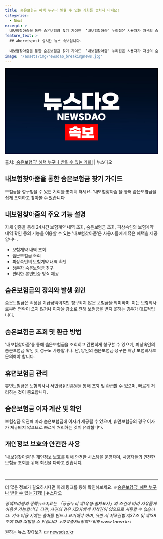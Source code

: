 ```yaml
---
title: 숨은보험금 혜택 누구나 받을 수 있는 기회를 놓치지 마세요!
categories:
  - News
excerpt: >
  내보험찾아줌을 통한 숨은보험금 찾기 가이드  ‘내보험찾아줌’ 누리집은 사용자가 자신의 숨은보험금을 쉽게 조회…
feature_text: >
  ## whereispost 실시간 뉴스 속보입니다.

  내보험찾아줌을 통한 숨은보험금 찾기 가이드  ‘내보험찾아줌’ 누리집은 사용자가 자신의 숨은보험금을 쉽게 조회…
image: '/assets/img/newsdao_breakingnews.jpg'
---
```


![뉴스다오 속보](/assets/img/newsdao_breakingnews.jpg)

<p>출처: <a href="https://newsdao.kr/4326" rel="dofollow">'숨은보험금' 혜택 누구나 받을 수 있는 기회!</a> | 뉴스다오</p>

<h2 data-ke-size="size26">내보험찾아줌을 통한 숨은보험금 찾기 가이드</h2>

<p data-ke-size="size16">보험금을 청구받을 수 있는 기회를 놓치지 마세요. '내보험찾아줌'을 통해 숨은보험금을 쉽게 조회하고 찾아볼 수 있습니다.</p>

<h2 data-ke-size="size24">내보험찾아줌의 주요 기능 설명</h2>

<p data-ke-size="size16">자체 인증을 통해 24시간 보험계약 내역 조회, 숨은보험금 조회, 피상속인의 보험계약 내역 확인 등의 기능을 이용할 수 있는 '내보험찾아줌'은 사용자들에게 많은 혜택을 제공합니다.</p>

<ul>
  <li>보험계약 내역 조회</li>
  <li>숨은보험금 조회</li>
  <li>피상속인의 보험계약 내역 확인</li>
  <li>생존자 숨은보험금 청구</li>
  <li>편리한 본인인증 방식 제공</li>
</ul>

<h2 data-ke-size="size24">숨은보험금의 정의와 발생 원인</h2>

<p data-ke-size="size16">숨은보험금은 확정된 지급금액이지만 청구되지 않은 보험금을 의미하며, 이는 보험회사로부터 연락이 오지 않거나 이자율 감소로 인해 보험금을 받지 못하는 경우가 대표적입니다.</p>

<h2 data-ke-size="size24">숨은보험금 조회 및 환급 방법</h2>

<p data-ke-size="size16">'내보험찾아줌'을 통해 숨은보험금을 조회하고 간편하게 청구할 수 있으며, 피상속인의 숨은보험금 확인 및 청구도 가능합니다. 단, 망인의 숨은보험금 청구는 해당 보험회사로 문의해야 합니다.</p>

<h2 data-ke-size="size24">휴면보험금 관리</h2>

<p data-ke-size="size16">휴면보험금은 보험회사나 서민금융진흥원을 통해 조회 및 환급할 수 있으며, 빠르게 처리하는 것이 중요합니다.</p>

<h2 data-ke-size="size24">숨은보험금 이자 계산 및 확인</h2>

<p data-ke-size="size16">보험상품 약관에 따라 숨은보험금에 이자가 제공될 수 있으며, 휴면보험금의 경우 이자가 제공되지 않으므로 빠르게 처리하는 것이 유리합니다.</p>

<h2 data-ke-size="size24">개인정보 보호와 안전한 사용</h2>

<p data-ke-size="size16">'내보험찾아줌'은 개인정보 보호를 위해 안전한 시스템을 운영하며, 사용자들의 안전한 보험금 조회를 위해 최선을 다하고 있습니다.</p>

<p data-ke-size="size16">&nbsp;</p>

<hr>

<p data-ke-size="size16">더 많은 정보가 필요하시다면 아래 링크를 통해 확인해보세요. ☞<a href="https://newsdao.kr/4326">숨은보험금' 혜택 누구나 받을 수 있는 기회! | 뉴스다오</a></p>

<p data-ke-size="size16"><i>정책브리핑의 정책뉴스자료는 「공공누리 제1유형:출처표시」의 조건에 따라 자유롭게 이용이 가능합니다. 다만, 사진의 경우 제3자에게 저작권이 있으므로 사용할 수 없습니다. 기사 이용 시에는 출처를 반드시 표기해야 하며, 위반 시 저작권법 제37조 및 제138조에 따라 처벌될 수 있습니다. <자료출처=정책브리핑 www.korea.kr></i></p>
 

원하는 뉴스 찾아보기 👉 <a href="https://newsdao.kr" rel="dofollow">newsdao.kr</a>


